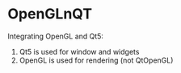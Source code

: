 # OpenGLnQT

Integrating OpenGL and Qt5:
  1) Qt5 is used for window and widgets
  2) OpenGL is used for rendering (not QtOpenGL)
